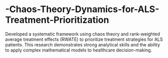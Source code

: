 # -Chaos-Theory-Dynamics-for-ALS-Treatment-Prioritization
 Developed a systematic framework using chaos theory and rank-weighted average treatment effects (RWATE) to prioritize treatment strategies for ALS patients. This research demonstrates strong analytical skills and the ability to apply complex mathematical models to healthcare decision-making. 
